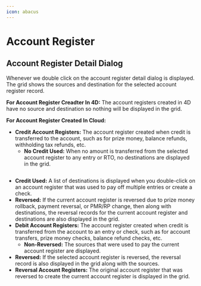 ```yaml
---
icon: abacus
---
```


# Account Register

## Account Register Detail Dialog

Whenever we double click on the account register detail dialog is displayed. The grid shows the sources and destination for the selected account register record.

**For Account Register Creadter In 4D:** The account registers created in 4D have no source and destination so nothing will be displayed in the grid.

**For Account Register Created In Cloud:**&#x20;

* **Credit Account Registers:** The account register created when credit is transferred to the account, such as for prize money, balance refunds, withholding tax refunds, etc.
  * **No Credit Used:** When no amount is transferred from the selected account register to any entry or RTO, no destinations are displayed in the grid.

<figure><img src="https://lh7-rt.googleusercontent.com/docsz/AD_4nXcGsp3yvptoQyVn8-u37T-fwwrhw4kYfKxA40_4M1WwIiVeDFcFiThSisEQSMKAPJ6mPZmnXmgFFLuSAPaaJBFPzstiDLO_rsszD8LIhOTOb2WdHt3A6qtWIOb26V9ZwtuYr1tPWDgM8517ma5hgQLyGcuv?key=rVub6YkZBoq-An-SBd1GRg" alt=""><figcaption></figcaption></figure>

* **Credit Used:** A list of destinations is displayed when you double-click on an account register that was used to pay off multiple entries or create a check.
* **Reversed:** If the current account register is reversed due to prize money rollback, payment reversal, or PMR/RP change, then along with destinations, the reversal records for the current account register and destinations are also displayed in the grid.
* **Debit Account Registers:** The account register created when credit is transferred from the account to an entry or check, such as for account transfers, prize money checks, balance refund checks, etc.
  * **Non-Reversed:** The sources that were used to pay the current account register are displayed.
* **Reversed:** If the selected account register is reversed, the reversal record is also displayed in the grid along with the sources.
* **Reversal Account Registers:** The original account register that was reversed to create the current account register is displayed in the grid.
